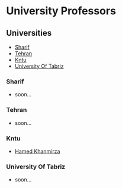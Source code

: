 # University Professors

## Universities
- [Sharif](#Sharif)
- [Tehran](#Tehran)
- [Kntu](#Kntu)
- [University Of Tabriz](#University-Of-Tabriz)

### Sharif
- soon...

### Tehran
- soon...

### Kntu
- [Hamed Khanmirza](http://cv.kntu.ac.ir/HamedKhanmirza)

### University Of Tabriz
- soon...
